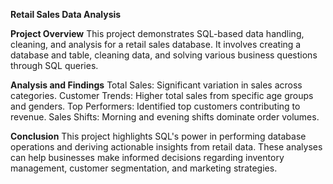 **Retail Sales Data Analysis**

**Project Overview**
This project demonstrates SQL-based data handling, cleaning, and analysis for a retail sales database. It involves creating a database and table, cleaning data, and solving various business questions through SQL queries.

**Analysis and Findings**
Total Sales: Significant variation in sales across categories.
Customer Trends: Higher total sales from specific age groups and genders.
Top Performers: Identified top customers contributing to revenue.
Sales Shifts: Morning and evening shifts dominate order volumes.

__Conclusion__
This project highlights SQL's power in performing database operations and deriving actionable insights from retail data. These analyses can help businesses make informed decisions regarding inventory management, customer segmentation, and marketing strategies.
